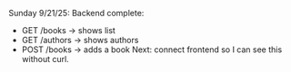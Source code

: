 Sunday 9/21/25:
Backend complete:
- GET /books → shows list
- GET /authors → shows authors
- POST /books → adds a book
Next: connect frontend so I can see this without curl.